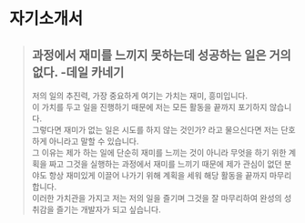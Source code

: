 # 자기소개서

> ## __과정에서 재미를 느끼지 못하는데 성공하는 일은 거의 없다. -데일 카네기__   
> 저의 일의 추진력, 가장 중요하게 여기는 가치는 재미, 흥미입니다.   
> 이 가치를 두고 일을 진행하기 때문에 저는 모든 활동을 끝까지 포기하지 않습니다.   
> 그렇다면 재미가 없는 일은 시도를 하지 않는 것인가? 라고 물으신다면 저는 단호하게 아니라고 말할 수 있습니다.   
> 그 이유는 제가 하는 일에 단순히 재미를 느끼는 것이 아니라 무엇을 하기 위한 계획을 짜고 그것을 실행하는 과정에서 재미를 느끼기 때문에 제가 관심이 없던 분야도 항상 재미있게 이끌어 나가기 위해 계획을 세워 해당 활동을 끝까지 마무리합니다.   
> 이러한 가치관을 가지고 저는 저의 일을 즐기며 그것을 잘 마무리하여 완성의 성취감을 즐기는 개발자가 되고 싶습니다.
